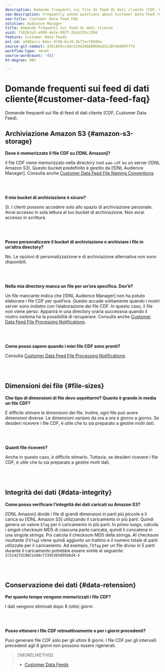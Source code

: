 ```yaml
---
description: Domande frequenti sui file di feed di dati cliente (CDF, Customer Data Feed).
seo-description: Frequently asked questions about Customer Data Feed (CDF) files.
seo-title: Customer Data Feed FAQ
solution: Audience Manager
title: Domande frequenti sui feed di dati cliente
uuid: 7183b3e2-e999-4e1e-892f-2bab335c13b6
feature: Customer Data Feeds
exl-id: a948accc-6bec-4748-bcc8-2b77acf6b96a
source-git-commit: 4d3c859cc4dc5294286680b0e63c287e0409f7fd
workflow-type: tm+mt
source-wordcount: '451'
ht-degree: 98%

---
```


# Domande frequenti sui feed di dati cliente{#customer-data-feed-faq}

Domande frequenti sui file di feed di dati cliente (CDF, Customer Data Feed).

## Archiviazione Amazon S3 {#amazon-s3-storage}

**Dove è memorizzato il file CDF su [!DNL Amazon]?**

Il file CDF viene memorizzato nella directory root `aam-cdf` su un server [!DNL Amazon S3]. Questo bucket predefinito è gestito da [!DNL Audience Manager]. Consulta anche [Customer Data Feed File Naming Conventions](../features/cdf-files.md#cdf-naming-conventions).

<br> 

**Il mio bucket di archiviazione è sicuro?**

Sì. I clienti possono accedere solo allo spazio di archiviazione personale. Avrai accesso in sola lettura al tuo bucket di archiviazione. Non avrai accesso in scrittura.

<br> 

**Posso personalizzare il bucket di archiviazione o archiviare i file in un’altra directory?**

No. Le opzioni di personalizzazione e di archiviazione alternativa non sono disponibili.

<br> 

**Nella mia directory manca un file per un’ora specifica. Dov’è?**

Un file mancante indica che [!DNL Audience Manager] non ha potuto elaborare i file CDF per quell’ora. Questo accade solitamente quando i nostri server sono indietro con l’elaborazione dei file CDF. In questo caso, il file non viene perso. Apparirà in una directory oraria successiva quando il nostro sistema ha la possibilità di recuperare. Consulta anche [Customer Data Feed File Processing Notifications](../features/cdf-files.md#cdf-file-processing-notifications).

<br> 

**Come posso sapere quando i miei file CDF sono pronti?**

Consulta [Customer Data Feed File Processing Notifications](../features/cdf-files.md#cdf-file-processing-notifications).

<br> 

## Dimensioni dei file {#file-sizes}

**Che tipo di dimensioni di file devo aspettarmi? Quanto è grande in media un file CDF?**

È difficile stimare le dimensioni dei file. Inoltre, ogni file può avere dimensioni diverse. Le dimensioni variano da ora a ora e giorno a giorno. Se desideri ricevere i file CDF, è utile che tu sia preparato a gestire molti dati.

<br> 

**Quanti file riceverò?**

Anche in questo caso, è difficile stimarlo. Tuttavia, se desideri ricevere i file CDF, è utile che tu sia preparato a gestire molti dati.

<br> 

## Integrità dei dati {#data-integrity}

**Come posso verificare l’integrità dei dati caricati su Amazon S3?**

[!DNL Amazon] divide i file di grandi dimensioni in parti più piccole e li carica su [!DNL Amazon S3] utilizzando il caricamento in più parti. Quindi genera un valore `ETag` per il caricamento in più parti. In primo luogo, calcola i singoli checksum MD5 di ciascuna parte caricata, quindi li concatena in una singola stringa. Poi calcola il checksum MD5 della stringa. Al checksum risultante (l’`ETag`) viene quindi aggiunto un trattino e il numero totale di parti utilizzate per il caricamento. Ad esempio, l’`ETag` per un file diviso in 5 parti durante il caricamento potrebbe essere simile al seguente: `2c51427d19021e88cf3395365895b6d4-5`

<br> 

## Conservazione dei dati {#data-retension}

**Per quanto tempo vengono memorizzati i file CDF?**

I dati vengono eliminati dopo 8 (otto) giorni.

<br> 

**Posso ottenere i file CDF retroattivamente o per i giorni precedenti?**

Puoi generare file CDF solo per gli ultimi 8 giorni. I file CDF per gli intervalli precedenti agli 8 giorni non possono essere rigenerati.

>[!MORELIKETHIS]
>
>* [Customer Data Feeds](../features/cdf-files.md)
